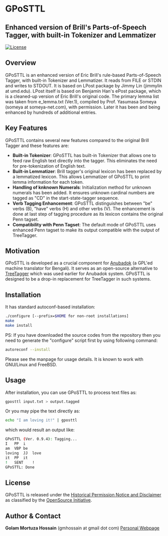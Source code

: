# GPoSTTL

## Enhanced version of Brill's Parts-of-Speech Tagger, with built-in Tokenizer and Lemmatizer

[![License](https://img.shields.io/badge/License-Historical%20Permission%20Notice%20and%20Disclaimer-green.svg)](COPYING)

## Overview

GPoSTTL is an enhanced version of Eric Brill's rule-based Parts-of-Speech Tagger, with built-in Tokenizer and Lemmatizer. 
It reads from FILE or STDIN and writes to STDOUT. It is based on LPost package by Jimmy Lin (jimmylin at umd.edu). 
LPost itself is based on Benjamin Han's ePost package, which is a cleaned-up version of Eric Brill's original code. 
The primary lemma list was taken from e_lemma.txt (Ver.1), compiled by Prof. Yasumasa Someya (someya at someya-net.com),
with permission. Later it has been and being enhanced by hundreds of additional entries.


## Key Features
GPoSTTL contains several new features compared to the original Brill Tagger and these features are:

- **Built-in Tokenizer**: GPoSTTL has built-in Tokenizer that allows one to feed raw English text directly into the tagger. This eliminates the need for pre-tokenization of English text.
- **Built-in Lemmatizer**: Brill tagger's original lexicon has been replaced by a lemmatized lexicon. This allows Lemmatizer of GPoSTTL to print lemma information for each token.
- **Handling of knknown Numerals**: Initialization method for unknown numerals has been added. It ensures unknown cardinal numbers are tagged as "CD" in the start-state-tagger sequence.
- **Verb Tagging Enhancement**: GPoSTTL distinguishes between "be" verbs (B), "have" verbs (H) and other verbs (V). The enhancement is done at last step of tagging procedure as its lexicon contains the original Penn tagset.
- **Compatibility with Penn Tagset**: The default mode of GPoSTTL uses enhanced Penn tagset to make its output compatible with the output of TreeTagger.


## Motivation

GPoSTTL is developed as a crucial component for [Anubadok](http://anubadok.sourceforge.net/) (a GPL'ed machine translator for Bengali). 
It serves as an open-source alternative to [TreeTagger](http://www.ims.uni-stuttgart.de/projekte/corplex/TreeTagger/) which was used earlier for Anubadok system.
GPoSTTL is designed to be a drop-in replacement for TreeTagger in such systems.

## Installation

It has standard autoconf-based installation:

```bash
./configure [--prefix=$HOME for non-root installations]
make
make install
```
PS: If you have downloaded the source codes from the repository then you need to generate the "configure" script first by using following command:

```bash
autoreconf --install
```
Please see the manpage for usage details. It is known to work with GNU/Linux and FreeBSD.


## Usage

After installation, you can use GPoSTTL to process text files as:

```bash
gposttl input.txt > output.tagged
```
Or you may pipe the text directly as:

```bash
echo "I am loving it!" | gposttl
```
which would result an output like:
```bash
GPoSTTL (Ver. 0.9.4): Tagging...
I	PP	i
am	VBP	be
loving	JJ	love
it	PP	it
!	SENT	!
GPoSTTL: Done
```

## License
GPoSTTL is released under the [Historical Permission Notice and Disclaimer](COPYING) as classified 
by the [OpenSource Initiative](https://www.opensource.org/licenses/).

## Author & Contact

**Golam Mortuza Hossain**   (gmhossain at gmail dot com)  [Personal Webpage](https://www.iiserkol.ac.in/~ghossain/)





